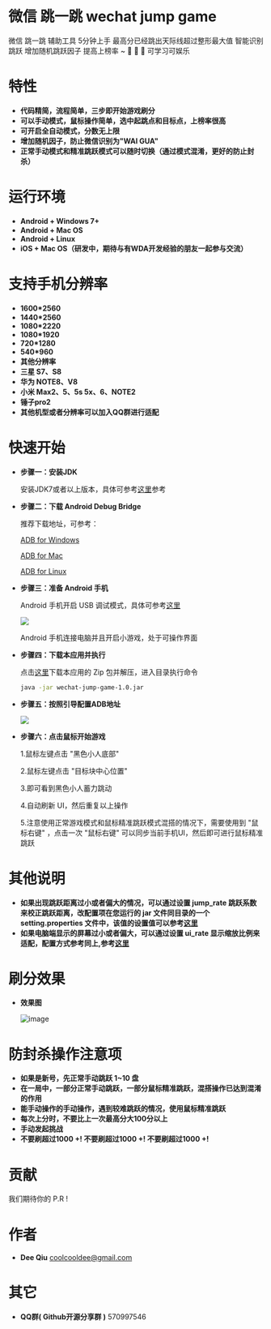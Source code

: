 # 微信 跳一跳 wechat jump game
微信 跳一跳 辅助工具 5分钟上手 最高分已经跳出天际线超过整形最大值 智能识别跳跃 增加随机跳跃因子 提高上榜率  ~ 👻 👻 👻  可学习可娱乐

特性
===
- __代码精简，流程简单，三步即开始游戏刷分__　
- __可以手动模式，鼠标操作简单，选中起跳点和目标点，上榜率很高__
- __可开启全自动模式，分数无上限__　
- __增加随机因子，防止微信识别为"WAI GUA"__
- __正常手动模式和精准跳跃模式可以随时切换（通过模式混淆，更好的防止封杀）__

运行环境
====
- __Android + Windows 7+__　
- __Android + Mac OS__
- __Android + Linux__
- __iOS + Mac OS（研发中，期待与有WDA开发经验的朋友一起参与交流）__

支持手机分辨率
=======
- __1600*2560__　
- __1440*2560__
- __1080*2220__
- __1080*1920__
- __720*1280__
- __540*960__
- __其他分辨率__
- __三星 S7、S8__
- __华为 NOTE8、V8__
- __小米 Max2、5、5s 5x、6、NOTE2__
- __锤子pro2__
- __其他机型或者分辨率可以加入QQ群进行适配__



快速开始
======
- __步骤一：安装JDK__

    安装JDK7或者以上版本，具体可参考[这里](https://www.cnblogs.com/takeyblogs/p/7457913.html)参考

- __步骤二：下载 Android Debug Bridge__

    推荐下载地址，可参考：

    [ADB for Windows](https://dl.google.com/android/repository/platform-tools-latest-windows.zip)

    [ADB for Mac](https://dl.google.com/android/repository/platform-tools-latest-darwin.zip)

    [ADB for Linux](https://dl.google.com/android/repository/platform-tools-latest-linux.zip)

- __步骤三：准备 Android 手机__

    Android 手机开启 USB 调试模式，具体可参考[这里](https://jingyan.baidu.com/article/0eb457e50b99d003f0a9055f.html)

    ![](https://raw.githubusercontent.com/dee1024/jump-jump-game/master/doc/androiddebug.png)


    Android 手机连接电脑并且开启小游戏，处于可操作界面

- __步骤四：下载本应用并执行__

    点击[这里](https://github.com/coolcooldee/wechat-jump-game/archive/master.zip)下载本应用的 Zip 包并解压，进入目录执行命令
    ```bash
    java -jar wechat-jump-game-1.0.jar
    ```

- __步骤五：按照引导配置ADB地址__

    ![](https://raw.githubusercontent.com/dee1024/jump-jump-game/master/doc/adb-setting.png)

- __步骤六：点击鼠标开始游戏__

    1.鼠标左键点击 "黑色小人底部"

    2.鼠标左键点击 "目标块中心位置"

    3.即可看到黑色小人蓄力跳动

    4.自动刷新 UI，然后重复以上操作

    5.注意使用正常游戏模式和鼠标精准跳跃模式混搭的情况下，需要使用到 "鼠标右键" ，点击一次 "鼠标右键" 可以同步当前手机UI，然后即可进行鼠标精准跳跃

其他说明
====
- __如果出现跳跃距离过小或者偏大的情况，可以通过设置 jump_rate 跳跃系数来校正跳跃距离，改配置项在您运行的 jar 文件同目录的一个setting.properties 文件中，该值的设置值可以参考[这里](https://github.com/coolcooldee/wechat-jump-jump-game/blob/master/doc/readme.txt)__
- __如果电脑端显示的屏幕过小或者偏大，可以通过设置 ui_rate 显示缩放比例来适配，配置方式参考同上,参考[这里](https://github.com/coolcooldee/wechat-jump-jump-game/blob/master/doc/readme.txt)__

刷分效果
====
- __效果图__

    ![image](https://raw.githubusercontent.com/dee1024/jump-jump-game/master/doc/demo.gif)


防封杀操作注意项
========

- __如果是新号，先正常手动跳跃 1~10 盘__
- __在一局中，一部分正常手动跳跃，一部分鼠标精准跳跃，混搭操作已达到混淆的作用__
- __能手动操作的手动操作，遇到较难跳跃的情况，使用鼠标精准跳跃__
- __每次上分时，不要比上一次最高分大100分以上__
- __手动发起挑战__
- __不要刷超过1000 +! 不要刷超过1000 +! 不要刷超过1000 +!__

贡献
===
我们期待你的 P.R !

作者
===
* __Dee Qiu__ <coolcooldee@gmail.com>

其它
===
* __QQ群( Github开源分享群 )__ 570997546





